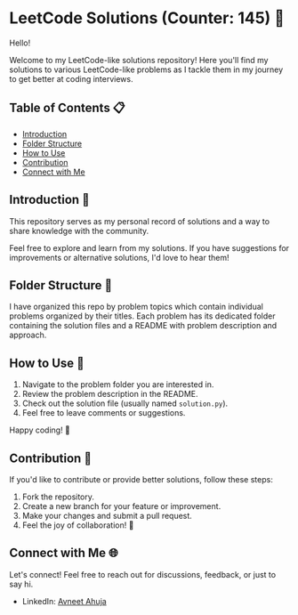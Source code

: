 # LeetCode Solutions (Counter: 145) 🚀

Hello! 

Welcome to my LeetCode-like solutions repository! Here you'll find my solutions to various LeetCode-like problems as I tackle them in my journey to get better at coding interviews.

## Table of Contents 📋

- [Introduction](#introduction)
- [Folder Structure](#folder-structure)
- [How to Use](#how-to-use)
- [Contribution](#contribution)
- [Connect with Me](#connect-with-me)

## Introduction 🌟 <a name="introduction"></a>

This repository serves as my personal record of solutions and a way to share knowledge with the community.

Feel free to explore and learn from my solutions. If you have suggestions for improvements or alternative solutions, I'd love to hear them!

## Folder Structure 📂 <a name="folder-structure"></a>

I have organized this repo by problem topics which contain individual problems organized by their titles. Each problem has its dedicated folder containing the solution files and a README with problem description and approach.

## How to Use 🚦 <a name="how-to-use"></a>

1. Navigate to the problem folder you are interested in.
2. Review the problem description in the README.
3. Check out the solution file (usually named `solution.py`).
4. Feel free to leave comments or suggestions.

Happy coding! 🚀

## Contribution 🤝 <a name="contribution"></a>

If you'd like to contribute or provide better solutions, follow these steps:

1. Fork the repository.
2. Create a new branch for your feature or improvement.
3. Make your changes and submit a pull request.
4. Feel the joy of collaboration! 🎉

## Connect with Me 🌐 <a name="connect-with-me"></a>

Let's connect! Feel free to reach out for discussions, feedback, or just to say hi.

- LinkedIn: [Avneet Ahuja](https://www.linkedin.com/in/avneet-ahuja-9aa686215/)



